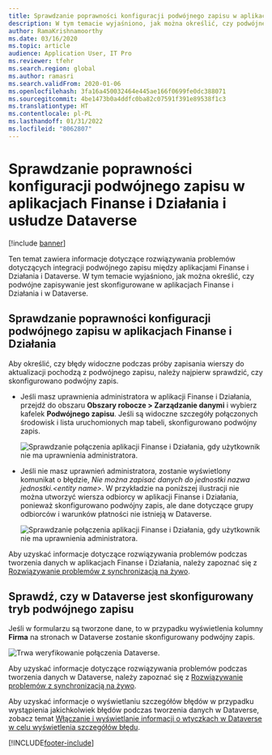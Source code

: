 ```yaml
---
title: Sprawdzanie poprawności konfiguracji podwójnego zapisu w aplikacjach Finanse i Działania i usłudze Dataverse
description: W tym temacie wyjaśniono, jak można określić, czy podwójne zapisywanie jest skonfigurowane w aplikacjach Finanse i Działania i w Dataverse.
author: RamaKrishnamoorthy
ms.date: 03/16/2020
ms.topic: article
audience: Application User, IT Pro
ms.reviewer: tfehr
ms.search.region: global
ms.author: ramasri
ms.search.validFrom: 2020-01-06
ms.openlocfilehash: 3fa16a450032464e445ae166f0699fe0dc388071
ms.sourcegitcommit: 4be1473b0a4ddfc0ba82c07591f391e89538f1c3
ms.translationtype: HT
ms.contentlocale: pl-PL
ms.lasthandoff: 01/31/2022
ms.locfileid: "8062807"
---
```

# <a name="verify-dual-write-configuration-in-finance-and-operations-apps-and-dataverse"></a>Sprawdzanie poprawności konfiguracji podwójnego zapisu w aplikacjach Finanse i Działania i usłudze Dataverse

[!include [banner](../../includes/banner.md)]





Ten temat zawiera informacje dotyczące rozwiązywania problemów dotyczących integracji podwójnego zapisu między aplikacjami Finanse i Działania i Dataverse. W tym temacie wyjaśniono, jak można określić, czy podwójne zapisywanie jest skonfigurowane w aplikacjach Finanse i Działania i w Dataverse.

## <a name="verify-that-dual-write-is-configured-in-a-finance-and-operations-app"></a>Sprawdzanie poprawności konfiguracji podwójnego zapisu w aplikacjach Finanse i Działania

Aby określić, czy błędy widoczne podczas próby zapisania wierszy do aktualizacji pochodzą z podwójnego zapisu, należy najpierw sprawdzić, czy skonfigurowano podwójny zapis.

+ Jeśli masz uprawnienia administratora w aplikacji Finanse i Działania, przejdź do obszaru **Obszary robocze \> Zarządzanie danymi** i wybierz kafelek **Podwójnego zapisu**. Jeśli są widoczne szczegóły połączonych środowisk i lista uruchomionych map tabeli, skonfigurowano podwójny zapis.

    ![Sprawdzanie połączenia aplikacji Finanse i Działania, gdy użytkownik nie ma uprawnienia administratora.](media/verify_fin_ops_1.png)

+ Jeśli nie masz uprawnień administratora, zostanie wyświetlony komunikat o błędzie, *Nie można zapisać danych do jednostki nazwa jednostki.\<entity name\>*. W przykładzie na poniższej ilustracji nie można utworzyć wiersza odbiorcy w aplikacji Finanse i Działania, ponieważ skonfigurowano podwójny zapis, ale dane dotyczące grupy odbiorców i warunków płatności nie istnieją w Dataverse.

    ![Sprawdzanie połączenia aplikacji Finanse i Działania, gdy użytkownik nie ma uprawnienia administratora.](media/verify_fin_ops_2.png)

Aby uzyskać informacje dotyczące rozwiązywania problemów podczas tworzenia danych w aplikacjach Finanse i Działania, należy zapoznać się z [Rozwiązywanie problemów z synchronizacją na żywo](dual-write-troubleshooting-live-sync.md).

## <a name="verify-that-dual-write-is-configured-in-dataverse"></a>Sprawdź, czy w Dataverse jest skonfigurowany tryb podwójnego zapisu

Jeśli w formularzu są tworzone dane, to w przypadku wyświetlenia kolumny **Firma** na stronach w Dataverse zostanie skonfigurowany podwójny zapis.

![Trwa weryfikowanie połączenia Dataverse.](media/verify_cds.png)

Aby uzyskać informacje dotyczące rozwiązywania problemów podczas tworzenia danych w Dataverse, należy zapoznać się z [Rozwiązywanie problemów z synchronizacją na żywo](dual-write-troubleshooting-live-sync.md).

Aby uzyskać informacje o wyświetlaniu szczegółów błędów w przypadku wystąpienia jakichkolwiek błędów podczas tworzenia danych w Dataverse, zobacz temat [Włączanie i wyświetlanie informacji o wtyczkach w Dataverse w celu wyświetlenia szczegółów błędu](dual-write-troubleshooting.md#enable-view-trace).


[!INCLUDE[footer-include](../../../../includes/footer-banner.md)]